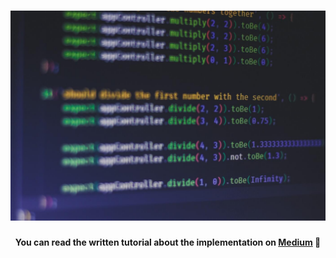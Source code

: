 <h1 align="center">
    <img src="hero.jpeg" alt="Boilerplate for testing with Jest" />
</h1>
<h4 align="center">You can read the written tutorial about the implementation on <strong><a href="https://medium.com/javascript-in-plain-english/writing-your-first-unit-test-with-jest-b4953dabb931">Medium</a></strong> 🔬</h4>
